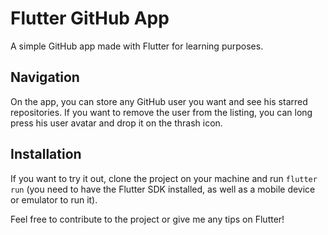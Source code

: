# Flutter GitHub App

A simple GitHub app made with Flutter for learning purposes.

## Navigation

On the app, you can store any GitHub user you want and see his starred repositories.
If you want to remove the user from the listing, you can long press his user avatar and drop it on the thrash icon.

## Installation

If you want to try it out, clone the project on your machine and run `flutter run` (you need to have the Flutter SDK installed, as well as a mobile device or emulator to run it).

Feel free to contribute to the project or give me any tips on Flutter!
